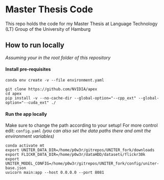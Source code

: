 # Master Thesis Code
This repo holds the code for my Master Thesis at Language Technology (LT) Group of the University of Hamburg  

## How to run locally
_Assuming your in the root folder of this repository_

#### Install pre-requisites
```
conda env create -v --file environment.yaml

git clone https://github.com/NVIDIA/apex
cd apex
pip install -v --no-cache-dir --global-option="--cpp_ext" --global-option="--cuda_ext" ./
```

#### Run the app locally
Make sure to change the path according to your setup!
For more control edit: `config.yaml` _(you can also set the data paths there and omit the environment variables)_

```
conda activate mt
export UNITER_DATA_DIR=/home/p0w3r/gitrepos/UNITER_fork/downloads
export FLICKR_DATA_DIR=/home/p0w3r/dataHDD/datasets/flickr30k
export UNITER_MODEL_CONFIG=/home/p0w3r/gitrepos/UNITER_fork/config/uniter-base.json
uvicorn main:app --host 0.0.0.0 --port 8081
```